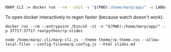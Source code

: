 ```bash
MARP_CLI := docker run --rm --init -v "$(PWD):/home/marp/app/" -e LANG=$(LANG) -e MARP_USER="$(id -u):$(id -g)" -p 37717:37717 realpython/rp-slides --theme theme/rp-theme.css --allow-local-files --config-file=marp.config.js
```

To open docker interactively to regen faster (because watch doesn't work):

```
docker run --rm --entrypoint /bin/sh -it -v "$(PWD):/home/marp/app/" -p 37717:37717 realpython/rp-slides

node /home/marp/.cli/marp-cli.js --theme theme/rp-theme.css --allow-local-files --config-file=marp.config.js --html slides.md
```